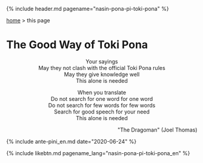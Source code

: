 {% include header.md pagename="nasin-pona-pi-toki-pona" %}

<a name="lawalipu"></a>
[home](https://joelthomastr.github.io/tokipona/READMEsi)&nbsp;> this page

# The Good Way of Toki Pona

<p align="center">Your sayings<br>
May they not clash with the official Toki Pona rules<br>
May they give knowledge well<br>
This alone is needed</p>

<p align="center">When you translate<br>
Do not search for one word for one word<br>
Do not search for few words for few words<br>
Search for good speech for your need<br>
This alone is needed</p>

<p align="right">"The Dragoman" (Joel Thomas)</p>

{% include ante-pini_en.md date="2020-06-24" %}

{% include likebtn.md pagename_lang="nasin-pona-pi-toki-pona_en" %}
